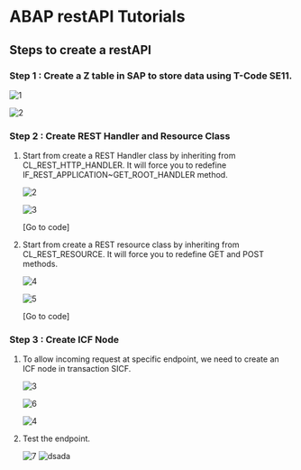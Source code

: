 # ABAP restAPI Tutorials
## Steps to create a restAPI

### Step 1 : Create a Z table in SAP to store data using T-Code SE11.
![1](https://user-images.githubusercontent.com/26427511/86517473-ddad0480-be31-11ea-9f8a-e5022b5b2c79.png)

![2](https://user-images.githubusercontent.com/26427511/86517573-a3903280-be32-11ea-9603-5149c7d6a6b3.png)

### Step 2 : Create REST Handler and Resource Class

1. Start from create a REST Handler class by inheriting from CL_REST_HTTP_HANDLER. It will force you to redefine IF_REST_APPLICATION~GET_ROOT_HANDLER method.

   ![2](https://user-images.githubusercontent.com/26427511/86517879-2619f180-be35-11ea-9e9f-fe359d9ea22c.png)

   ![3](https://user-images.githubusercontent.com/26427511/86517947-cec85100-be35-11ea-8dd9-f881e9200b70.png)

   [Go to code]

3. Start from create a REST resource class by inheriting from CL_REST_RESOURCE. It will force you to redefine GET and POST methods.

   ![4](https://user-images.githubusercontent.com/26427511/86518075-097eb900-be37-11ea-9713-94e53394f5b3.png)

   ![5](https://user-images.githubusercontent.com/26427511/86518122-67130580-be37-11ea-8eeb-1bbffa57a40d.png)
   
   [Go to code]
   
### Step 3 : Create ICF Node

1. To allow incoming request at specific endpoint, we need to create an ICF node in transaction SICF.

   ![3](https://user-images.githubusercontent.com/26427511/86518714-181b9f00-be3c-11ea-971d-60cd526ad0d6.png)
   
   ![6](https://user-images.githubusercontent.com/26427511/86518740-60d35800-be3c-11ea-9d09-30fc05b0368e.png)
   
   ![4](https://user-images.githubusercontent.com/26427511/86518717-236eca80-be3c-11ea-8d0f-3e316d6ecb73.png)
   
2. Test the endpoint. 

   ![7](https://user-images.githubusercontent.com/26427511/86518800-d8a18280-be3c-11ea-8490-82b19cb02437.png)
   ![dsada](https://user-images.githubusercontent.com/26427511/86518881-b78d6180-be3d-11ea-9f9d-0b4a8c12f289.png)

